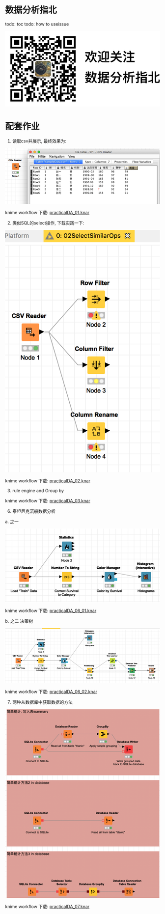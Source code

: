 # 数据分析指北
todo: toc
todo: how to useissue 


![](./欢迎关注公众号.png)

# 配套作业

1. 读取csv并展示, 最终效果为:

![](./knimeCSVsample.png)

knime workflow 下载: [practicalDA_01.knar](https://github.com/HaveF/practicalDA/raw/master/practicalDA_01.knar)


2. 类似SQL的select操作, 下载实践一下:

![](./selectSimilarOps.png)

knime workflow 下载: [practicalDA_02.knar](https://github.com/HaveF/practicalDA/raw/master/practicalDA_02.knar)

3. rule engine and Group by

knime workflow 下载: [practicalDA_03.knar](https://github.com/HaveF/practicalDA/raw/master/practicalDA_03.knar)

6. 泰坦尼克沉船数据分析

a. 之一

![](./practicalDA_06_01.png)

knime workflow 下载: [practicalDA_06_01.knar](https://github.com/HaveF/practicalDA/raw/master/practicalDA_06_01.knar)

b. 之二 决策树

![](./practicalDA_06_02.png)

knime workflow 下载: [practicalDA_06_02.knar](https://github.com/HaveF/practicalDA/raw/master/practicalDA_06_02.knar)

7. 两种从数据库中获取数据的方法

![](./07database.png)

knime workflow 下载: [practicalDA_07.knar](https://github.com/HaveF/practicalDA/raw/master/practicalDA_07.knar)

